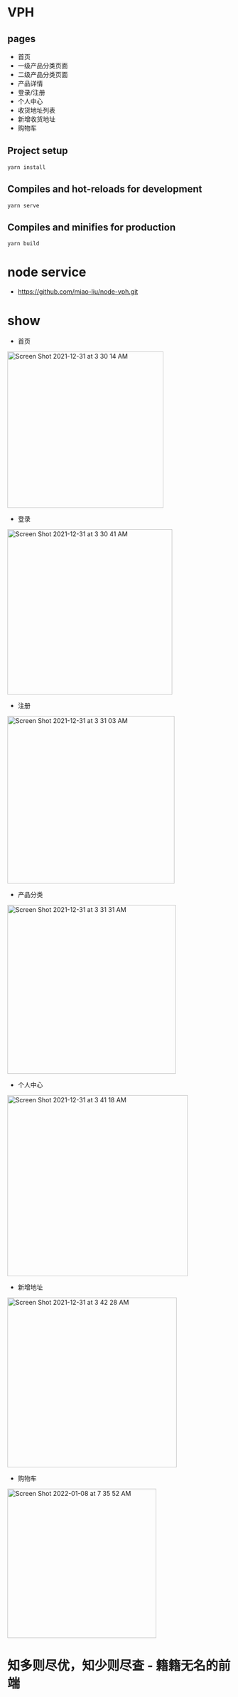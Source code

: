 # VPH
## pages
- 首页
- 一级产品分类页面
- 二级产品分类页面
- 产品详情
- 登录/注册
- 个人中心
- 收货地址列表
- 新增收货地址
- 购物车
## Project setup
```
yarn install
```
## Compiles and hot-reloads for development
```
yarn serve
```
## Compiles and minifies for production
```
yarn build
```
# node  service
- https://github.com/miao-liu/node-vph.git
# show
- 首页
<img width="351" alt="Screen Shot 2021-12-31 at 3 30 14 AM" src="https://user-images.githubusercontent.com/36464497/147783035-e6d8a777-6a25-4aeb-8563-31bfa6a8637d.png">

- 登录
<img width="371" alt="Screen Shot 2021-12-31 at 3 30 41 AM" src="https://user-images.githubusercontent.com/36464497/147783166-e1406581-1e61-4170-9ded-89e5e8e1d4aa.png">

- 注册
<img width="376" alt="Screen Shot 2021-12-31 at 3 31 03 AM" src="https://user-images.githubusercontent.com/36464497/147783170-4bd6b1b0-fc1e-4215-b2db-4b22aaa7a60b.png">

- 产品分类
<img width="379" alt="Screen Shot 2021-12-31 at 3 31 31 AM" src="https://user-images.githubusercontent.com/36464497/147783186-7594b48b-c7dd-4a1e-8bb6-d64fdbc06fcb.png">

- 个人中心
<img width="406" alt="Screen Shot 2021-12-31 at 3 41 18 AM" src="https://user-images.githubusercontent.com/36464497/147783236-44bcadae-732b-42d9-8c4b-4ba56c886225.png">

- 新增地址
<img width="381" alt="Screen Shot 2021-12-31 at 3 42 28 AM" src="https://user-images.githubusercontent.com/36464497/147783297-f943d416-a155-449c-bf5b-be57529ef2bc.png">

- 购物车
<img width="335" alt="Screen Shot 2022-01-08 at 7 35 52 AM" src="https://user-images.githubusercontent.com/36464497/148620429-72772400-cfa3-4998-b123-fae05b2830dd.png">

# 知多则尽优，知少则尽查 - 籍籍无名的前端